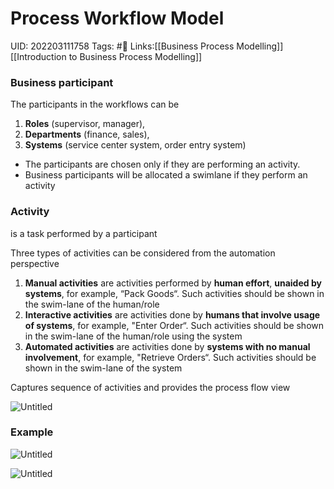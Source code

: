 # Process Workflow Model
UID: 202203111758
Tags: #🌲 
Links:[[Business Process Modelling]] [[Introduction to Business Process Modelling]]

### Business participant
The participants in the workflows can be

1. **Roles** (supervisor, manager),
2. **Departments** (finance, sales),
3. **Systems** (service center system, order entry system)
- The participants are chosen only if they are performing an activity.
- Business participants will be allocated a swimlane if they perform an activity

### Activity
is a task performed by a participant

Three types of activities can be considered from the automation perspective
1. **Manual activities** are activities performed by **human effort**, **unaided by systems**, for example, “Pack Goods“. Such activities should be shown in the swim-lane of the human/role
2. **Interactive activities** are activities done by **humans that involve usage of systems**, for example, "Enter Order“. Such activities should be shown in the swim-lane of the human/role using the system
3. **Automated activities** are activities done by **systems with no manual involvement**, for example, "Retrieve Orders“. Such activities should be shown in the swim-lane of the system

Captures sequence of activities and provides the process flow view

![Untitled](Biz%20Proc%20A%2017d24/Untitled%205.png)

### Example

![Untitled](Biz%20Proc%20A%2017d24/Untitled%206.png)

![Untitled](Biz%20Proc%20A%2017d24/Untitled%207.png)